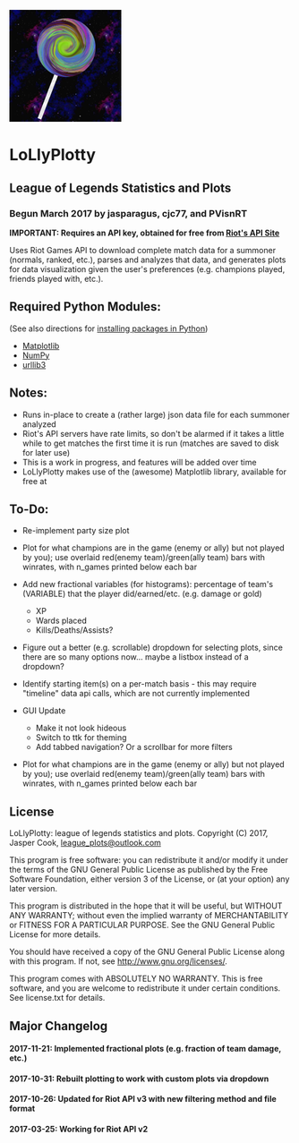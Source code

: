 ![LoLlyPlotty](icon.png)
# LoLlyPlotty
## League of Legends Statistics and Plots
### Begun March 2017 by jasparagus, cjc77, and PVisnRT


**IMPORTANT: Requires an API key, obtained for free from [Riot's API Site](https://developer.riotgames.com "Riot API Site")**

Uses Riot Games API to download complete match data for a summoner (normals, ranked, etc.), parses and analyzes that data, and generates plots for data visualization given the user's preferences (e.g. champions played, friends played with, etc.).


## Required Python Modules:
(See also directions for [installing packages in Python](https://packaging.python.org/tutorials/installing-packages/))
+ [Matplotlib](https://matplotlib.org/)
+ [NumPy](http://www.numpy.org/)
+ [urllib3](https://urllib3.readthedocs.io/en/latest/)


## Notes:
+ Runs in-place to create a (rather large) json data file for each summoner analyzed
+ Riot's API servers have rate limits, so don't be alarmed if it takes a little while to get matches the first time it is run (matches are saved to disk for later use)
+ This is a work in progress, and features will be added over time
+ LoLlyPlotty makes use of the (awesome) Matplotlib library, available for free at


## To-Do:
+ Re-implement party size plot

+ Plot for what champions are in the game (enemy or ally) but not played by you); use overlaid red(enemy team)/green(ally team) bars with winrates, with n_games printed below each bar

+ Add new fractional variables (for histograms): percentage of team's (VARIABLE) that the player did/earned/etc. (e.g. damage or gold)
  + XP
  + Wards placed
  + Kills/Deaths/Assists?

+ Figure out a better (e.g. scrollable) dropdown for selecting plots, since there are so many options now... maybe a listbox instead of a dropdown?
  
+ Identify starting item(s) on a per-match basis - this may require "timeline" data api calls, which are not currently implemented

+ GUI Update
  + Make it not look hideous
  + Switch to ttk for theming
  + Add tabbed navigation? Or a scrollbar for more filters
  
+ Plot for what champions are in the game (enemy or ally) but not played by you); use overlaid red(enemy team)/green(ally team) bars with winrates, with n_games printed below each bar

## License
LoLlyPlotty: league of legends statistics and plots.
Copyright (C) 2017, Jasper Cook, league_plots@outlook.com

This program is free software: you can redistribute it and/or modify
it under the terms of the GNU General Public License as published by
the Free Software Foundation, either version 3 of the License, or
(at your option) any later version.

This program is distributed in the hope that it will be useful,
but WITHOUT ANY WARRANTY; without even the implied warranty of
MERCHANTABILITY or FITNESS FOR A PARTICULAR PURPOSE.  See the
GNU General Public License for more details.

You should have received a copy of the GNU General Public License
along with this program.  If not, see <http://www.gnu.org/licenses/>.

This program comes with ABSOLUTELY NO WARRANTY.
This is free software, and you are welcome to redistribute it
under certain conditions. See license.txt for details.

## Major Changelog
#### 2017-11-21: Implemented fractional plots (e.g. fraction of team damage, etc.)
#### 2017-10-31: Rebuilt plotting to work with custom plots via dropdown
#### 2017-10-26: Updated for Riot API v3 with new filtering method and file format
#### 2017-03-25: Working for Riot API v2